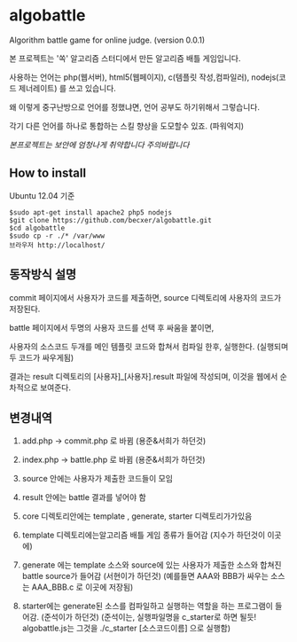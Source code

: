 # algobattle
Algorithm battle game for online judge. (version 0.0.1)

본 프로젝트는 '쏙' 알고리즘 스터디에서 만든 알고리즘 배틀 게임입니다.

사용하는 언어는 php(웹서버), html5(웹페이지), c(템플릿 작성,컴파일러), nodejs(코드 제너레이트) 를 쓰고 있습니다.

왜 이렇게 중구난방으로 언어를 정했냐면, 언어 공부도 하기위해서 그렇습니다.

각기 다른 언어를 하나로 통합하는 스킬 향상을 도모할수 있죠. (파워억지)

*본프로젝트는 보안에 엄청나게 취약합니다 주의바랍니다*

## How to install

Ubuntu 12.04 기준

```
$sudo apt-get install apache2 php5 nodejs 
$git clone https://github.com/becxer/algobattle.git
$cd algobattle
$sudo cp -r ./* /var/www
브라우저 http://localhost/

```

## 동작방식 설명

commit 페이지에서 사용자가 코드를 제출하면, source 디렉토리에 사용자의 코드가 저장된다.

battle 페이지에서 두명의 사용자 코드를 선택 후 싸움을 붙이면,

사용자의 소스코드 두개를 메인 템플릿 코드와 합쳐서 컴파일 한후, 실행한다. (실행되며 두 코드가 싸우게됨)

결과는 result 디렉토리의 [사용자]_[사용자].result 파일에 작성되며, 이것을 웹에서 순차적으로 보여준다.


## 변경내역

1. add.php  ->  commit.php 로 바뀜 (용준&서희가 하던것)

2. index.php -> battle.php 로 바뀜 (용준&서희가 하던것)

3. source 안에는 사용자가 제출한 코드들이 모임

4. result 안에는 battle 결과를 넣어야 함

5. core 디렉토리안에는 template , generate, starter 디렉토리가가있음

6. template 디렉토리에는알고리즘 배틀 게임 종류가 들어감 (지수가 하던것이 이곳에)

7. generate 에는 template 소스와 source에 있는 사용자가 제출한 소스와 합쳐진 battle source가 들어감 (서현이가 하던것)
(예를들면 AAA와 BBB가 싸우는 소스는 AAA_BBB.c 로 이곳에 저장됨)

8. starter에는 generate된 소스를 컴파일하고 실행하는 역할을 하는 프로그램이 들어감. (준석이가 하던것)
(준석이는, 실행파일명을 c_starter로 하면 될듯! algobattle.js는 그것을 ./c_starter [소스코드이름] 으로 실행함)

